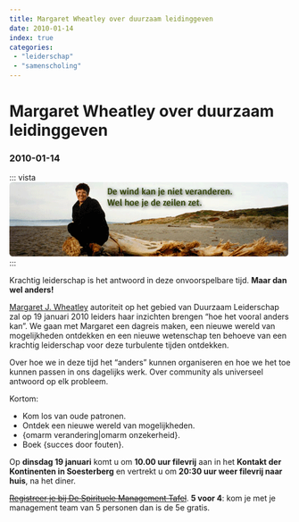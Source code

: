 ```yaml
---
title: Margaret Wheatley over duurzaam leidinggeven
date: 2010-01-14
index: true
categories:
 - "leiderschap"
 - "samenscholing"
---
```


# Margaret Wheatley over duurzaam leidinggeven
### 2010-01-14

::: vista
<img src="margaret-j-wheatley-vista.png">
:::

Krachtig leiderschap is het antwoord in deze onvoorspelbare tijd. **Maar dan wel anders!**

[Margaret J. Wheatley](http://www.margaretwheatley.com/) autoriteit op het gebied van Duurzaam Leiderschap zal op 19 januari 2010 leiders haar inzichten brengen “hoe het vooral anders kan”. We gaan met Margaret een dagreis maken, een nieuwe wereld van mogelijkheden ontdekken en een nieuwe wetenschap ten behoeve van een krachtig leiderschap voor deze turbulente tijden ontdekken.

Over hoe we in deze tijd het “anders” kunnen organiseren en hoe we het toe kunnen passen in ons dagelijks werk. Over community als universeel antwoord op elk probleem.

Kortom:
- Kom los van oude patronen.
- Ontdek een nieuwe wereld van mogelijkheden.
- {omarm verandering|omarm onzekerheid}.
- Boek {succes door fouten}.

Op **dinsdag 19 januari** komt u om **10.00 uur filevrij** aan in het **Kontakt der Kontinenten in Soesterberg** en vertrekt u om **20:30 uur weer filevrij naar huis**, na het diner.

~~[Registreer je bij De Spirituele Management Tafel](http://www.smtnederland.nl)~~. **5 voor 4**: kom je met je management team van 5 personen dan is de 5e gratis.